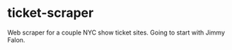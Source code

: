 ticket-scraper
==============

Web scraper for a couple NYC show ticket sites.
Going to start with Jimmy Falon.
